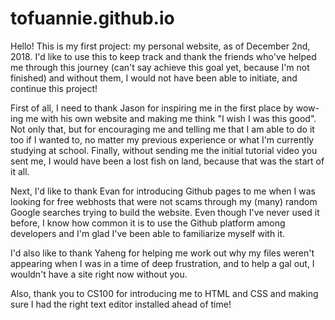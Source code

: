 # tofuannie.github.io

Hello!
This is my first project: my personal website, as of December 2nd, 2018.  I'd like to use this to keep track and thank the friends who've helped me through this journey (can't say achieve this goal yet, because I'm not finished) and without them, I would not have been able to initiate, and continue this project!

First of all, I need to thank Jason for inspiring me in the first place by wow-ing me with his own website and making me think "I wish I was this good". Not only that, but for encouraging me and telling me that I am able to do it too if I wanted to, no matter my previous experience or what I'm currently studying at school. Finally, without sending me the initial tutorial video you sent me, I would have been a lost fish on land, because that was the start of it all.

Next, I'd like to thank Evan for introducing Github pages to me when I was looking for free webhosts that were not scams through my (many) random Google searches trying to build the website. Even though I've never used it before, I know how common it is to use the Github platform among developers and I'm glad I've been able to familiarize myself with it.

I'd also like to thank Yaheng for helping me work out why my files weren't appearing when I was in a time of deep frustration, and to help a gal out, I wouldn't have a site right now without you.

Also, thank you to CS100 for introducing me to HTML and CSS and making sure I had the right text editor installed ahead of time! 
